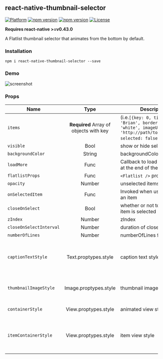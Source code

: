 ## react-native-thumbnail-selector
[![Platform](https://img.shields.io/badge/platform-react--native-lightgrey.svg)](http://facebook.github.io/react-native/) [![npm version](http://img.shields.io/npm/v//react-native-thumbnail-selector.svg)](https://www.npmjs.com/package/react-native-thumbnail-selector) [![npm version](http://img.shields.io/npm/dm//react-native-thumbnail-selector.svg)](https://www.npmjs.com/package/react-native-thumbnail-selector) [![License](https://img.shields.io/badge/license-MIT-blue.svg)](https://raw.github.com/testshallpass/react-native-thumbnail-selector/master/LICENSE)

 **Requires react-native >=v0.43.0**

A Flatlist thumbnail selector that animates from the bottom by default.

### Installation
```npm i react-native-thumbnail-selector --save```

### Demo
![screenshot](https://raw.github.com/testshallpass/react-native-thumbnail-selector/master/screenshots/demo.gif)

### Props
| Name | Type | Description | Default |
| --- | :---: | --- | --- |
| ```items``` | **Required** Array of objects with key  | (i.e.`[{key: 0, title: 'Brian', borderColor: 'white', imageUri: 'http://path/to/image.png', selected: false}]`) | []
| ```visible``` | Bool  | show or hide selector | false
| ```backgroundColor``` | String  | backgroundColor of Flatlist | false
| ```loadMore``` | Func  | Callback to load more items at the end of the list | null
| ```flatlistProps``` | Func  | `<Flatlist />` props | null
| ```opacity``` | Number  | unselected items opacity | 0.8
| ```onSelectedItem``` | Func  | Invoked when user selects an item | null
| ```closeOnSelect``` | Bool  | whether or not to close after item is selected | true
| ```zIndex``` | Number  | zIndex | 1000
| ```closeOnSelectInterval``` | Number  | duration of close animation | 200
| ```numberOfLines``` | Number  | numberOfLines for caption | 2
| ```captionTextStyle``` | Text.proptypes.style | caption text style | `{color: 'white', fontFamily: 'Avenir', fontSize: 16, textAlign: 'center'}`
| ```thumbnailImageStyle``` | Image.proptypes.style | thumbnail image style | `{width: 125, height: 125, borderWidth: 2, borderRadius: 2}`
| ```containerStyle``` | View.proptypes.style | animated view style | `{position: 'absolute', bottom: 0}`
| ```itemContainerStyle``` | View.proptypes.style | item view style | `{flexDirection: 'column', paddingLeft: 8, paddingRight: 8, paddingTop: 8, alignItems: 'center}`
